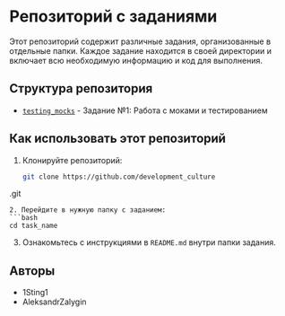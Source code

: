 # Репозиторий с заданиями

Этот репозиторий содержит различные задания, организованные в отдельные папки. Каждое задание находится в своей директории и включает всю необходимую информацию и код для выполнения.

## Структура репозитория

- [`testing_mocks`](./testing_mocks) - Задание №1: Работа с моками и тестированием

## Как использовать этот репозиторий

1. Клонируйте репозиторий:
   ```bash
   git clone https://github.com/development_culture
.git
   ```
2. Перейдите в нужную папку с заданием:
   ```bash
   cd task_name
   ```
3. Ознакомьтесь с инструкциями в `README.md` внутри папки задания.

## Авторы

- 1Sting1
- AleksandrZalygin

